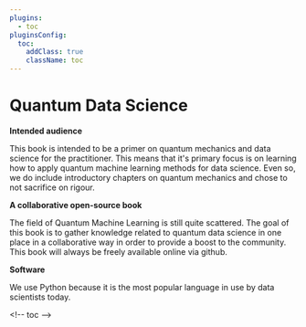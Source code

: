 ```yaml
---
plugins:
  - toc
pluginsConfig:
  toc:
    addClass: true
    className: toc
---
```


# Quantum Data Science

**Intended audience**

This book is intended to be a primer on quantum mechanics and data science for the practitioner. This means that it's primary focus is on learning how to apply quantum machine learning methods for data science. Even so, we do include introductory chapters on quantum mechanics and chose to not sacrifice on rigour.

**A collaborative open-source book**

The field of Quantum Machine Learning is still quite scattered. The goal of this book is to gather knowledge related to quantum data science in one place in a  collaborative way in order to provide a boost to the community. This book will always be freely available online via github.

**Software**

We use Python because it is the most popular language in use by data scientists today.

&lt;!-- toc --&gt;

